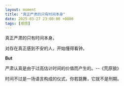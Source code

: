 ```yaml
---
layout: moment
title: "真正严肃的只有时间本身"
date: 2025-03-27 23:00:00 +0800
tags: [感悟]
---
```


真正严肃的只有时间本身。

对存在真正感到不安的人，开始懂得看钟。

**But**

严肃认真是由于过高估计时间的价值而产生的。--《荒原狼》

时间不过是一场语言构成的仪式，你若跳舞，它就不是刑期。
